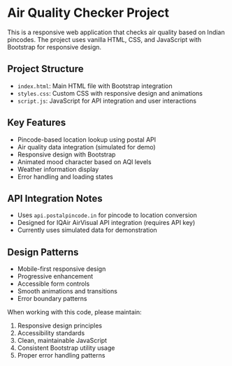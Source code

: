<!-- Use this file to provide workspace-specific custom instructions to Copilot. For more details, visit https://code.visualstudio.com/docs/copilot/copilot-customization#_use-a-githubcopilotinstructionsmd-file -->

# Air Quality Checker Project

This is a responsive web application that checks air quality based on Indian pincodes. The project uses vanilla HTML, CSS, and JavaScript with Bootstrap for responsive design.

## Project Structure

- `index.html`: Main HTML file with Bootstrap integration
- `styles.css`: Custom CSS with responsive design and animations
- `script.js`: JavaScript for API integration and user interactions

## Key Features

- Pincode-based location lookup using postal API
- Air quality data integration (simulated for demo)
- Responsive design with Bootstrap
- Animated mood character based on AQI levels
- Weather information display
- Error handling and loading states

## API Integration Notes

- Uses `api.postalpincode.in` for pincode to location conversion
- Designed for IQAir AirVisual API integration (requires API key)
- Currently uses simulated data for demonstration

## Design Patterns

- Mobile-first responsive design
- Progressive enhancement
- Accessible form controls
- Smooth animations and transitions
- Error boundary patterns

When working with this code, please maintain:

1. Responsive design principles
2. Accessibility standards
3. Clean, maintainable JavaScript
4. Consistent Bootstrap utility usage
5. Proper error handling patterns
